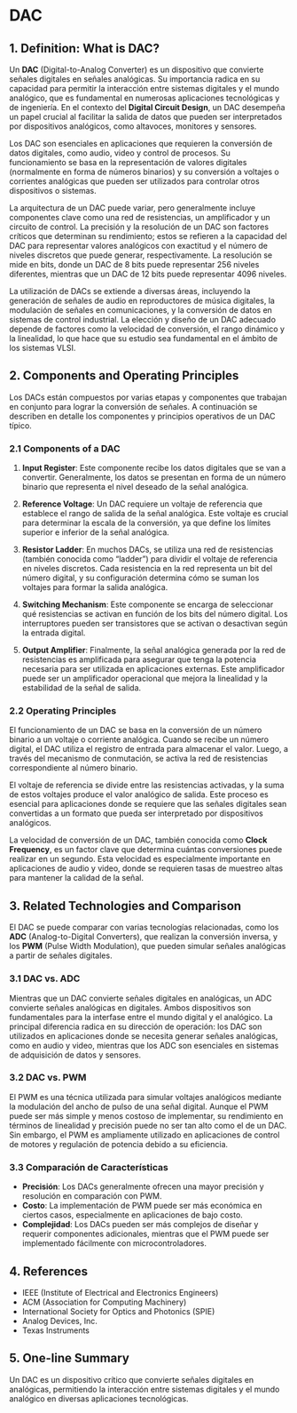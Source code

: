 # DAC

## 1. Definition: What is **DAC**?
Un **DAC** (Digital-to-Analog Converter) es un dispositivo que convierte señales digitales en señales analógicas. Su importancia radica en su capacidad para permitir la interacción entre sistemas digitales y el mundo analógico, que es fundamental en numerosas aplicaciones tecnológicas y de ingeniería. En el contexto del **Digital Circuit Design**, un DAC desempeña un papel crucial al facilitar la salida de datos que pueden ser interpretados por dispositivos analógicos, como altavoces, monitores y sensores. 

Los DAC son esenciales en aplicaciones que requieren la conversión de datos digitales, como audio, video y control de procesos. Su funcionamiento se basa en la representación de valores digitales (normalmente en forma de números binarios) y su conversión a voltajes o corrientes analógicas que pueden ser utilizados para controlar otros dispositivos o sistemas. 

La arquitectura de un DAC puede variar, pero generalmente incluye componentes clave como una red de resistencias, un amplificador y un circuito de control. La precisión y la resolución de un DAC son factores críticos que determinan su rendimiento; estos se refieren a la capacidad del DAC para representar valores analógicos con exactitud y el número de niveles discretos que puede generar, respectivamente. La resolución se mide en bits, donde un DAC de 8 bits puede representar 256 niveles diferentes, mientras que un DAC de 12 bits puede representar 4096 niveles.

La utilización de DACs se extiende a diversas áreas, incluyendo la generación de señales de audio en reproductores de música digitales, la modulación de señales en comunicaciones, y la conversión de datos en sistemas de control industrial. La elección y diseño de un DAC adecuado depende de factores como la velocidad de conversión, el rango dinámico y la linealidad, lo que hace que su estudio sea fundamental en el ámbito de los sistemas VLSI.

## 2. Components and Operating Principles
Los DACs están compuestos por varias etapas y componentes que trabajan en conjunto para lograr la conversión de señales. A continuación se describen en detalle los componentes y principios operativos de un DAC típico.

### 2.1 Components of a DAC
1. **Input Register**: Este componente recibe los datos digitales que se van a convertir. Generalmente, los datos se presentan en forma de un número binario que representa el nivel deseado de la señal analógica.

2. **Reference Voltage**: Un DAC requiere un voltaje de referencia que establece el rango de salida de la señal analógica. Este voltaje es crucial para determinar la escala de la conversión, ya que define los límites superior e inferior de la señal analógica.

3. **Resistor Ladder**: En muchos DACs, se utiliza una red de resistencias (también conocida como “ladder”) para dividir el voltaje de referencia en niveles discretos. Cada resistencia en la red representa un bit del número digital, y su configuración determina cómo se suman los voltajes para formar la salida analógica.

4. **Switching Mechanism**: Este componente se encarga de seleccionar qué resistencias se activan en función de los bits del número digital. Los interruptores pueden ser transistores que se activan o desactivan según la entrada digital.

5. **Output Amplifier**: Finalmente, la señal analógica generada por la red de resistencias es amplificada para asegurar que tenga la potencia necesaria para ser utilizada en aplicaciones externas. Este amplificador puede ser un amplificador operacional que mejora la linealidad y la estabilidad de la señal de salida.

### 2.2 Operating Principles
El funcionamiento de un DAC se basa en la conversión de un número binario a un voltaje o corriente analógica. Cuando se recibe un número digital, el DAC utiliza el registro de entrada para almacenar el valor. Luego, a través del mecanismo de conmutación, se activa la red de resistencias correspondiente al número binario. 

El voltaje de referencia se divide entre las resistencias activadas, y la suma de estos voltajes produce el valor analógico de salida. Este proceso es esencial para aplicaciones donde se requiere que las señales digitales sean convertidas a un formato que pueda ser interpretado por dispositivos analógicos. 

La velocidad de conversión de un DAC, también conocida como **Clock Frequency**, es un factor clave que determina cuántas conversiones puede realizar en un segundo. Esta velocidad es especialmente importante en aplicaciones de audio y video, donde se requieren tasas de muestreo altas para mantener la calidad de la señal.

## 3. Related Technologies and Comparison
El DAC se puede comparar con varias tecnologías relacionadas, como los **ADC** (Analog-to-Digital Converters), que realizan la conversión inversa, y los **PWM** (Pulse Width Modulation), que pueden simular señales analógicas a partir de señales digitales.

### 3.1 DAC vs. ADC
Mientras que un DAC convierte señales digitales en analógicas, un ADC convierte señales analógicas en digitales. Ambos dispositivos son fundamentales para la interfase entre el mundo digital y el analógico. La principal diferencia radica en su dirección de operación: los DAC son utilizados en aplicaciones donde se necesita generar señales analógicas, como en audio y video, mientras que los ADC son esenciales en sistemas de adquisición de datos y sensores.

### 3.2 DAC vs. PWM
El PWM es una técnica utilizada para simular voltajes analógicos mediante la modulación del ancho de pulso de una señal digital. Aunque el PWM puede ser más simple y menos costoso de implementar, su rendimiento en términos de linealidad y precisión puede no ser tan alto como el de un DAC. Sin embargo, el PWM es ampliamente utilizado en aplicaciones de control de motores y regulación de potencia debido a su eficiencia.

### 3.3 Comparación de Características
- **Precisión**: Los DACs generalmente ofrecen una mayor precisión y resolución en comparación con PWM.
- **Costo**: La implementación de PWM puede ser más económica en ciertos casos, especialmente en aplicaciones de bajo costo.
- **Complejidad**: Los DACs pueden ser más complejos de diseñar y requerir componentes adicionales, mientras que el PWM puede ser implementado fácilmente con microcontroladores.

## 4. References
- IEEE (Institute of Electrical and Electronics Engineers)
- ACM (Association for Computing Machinery)
- International Society for Optics and Photonics (SPIE)
- Analog Devices, Inc.
- Texas Instruments

## 5. One-line Summary
Un DAC es un dispositivo crítico que convierte señales digitales en analógicas, permitiendo la interacción entre sistemas digitales y el mundo analógico en diversas aplicaciones tecnológicas.